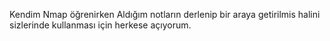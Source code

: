 Kendim Nmap öğrenirken Aldığım notların derlenip bir araya getirilmis halini sizlerinde kullanması için herkese açıyorum.
